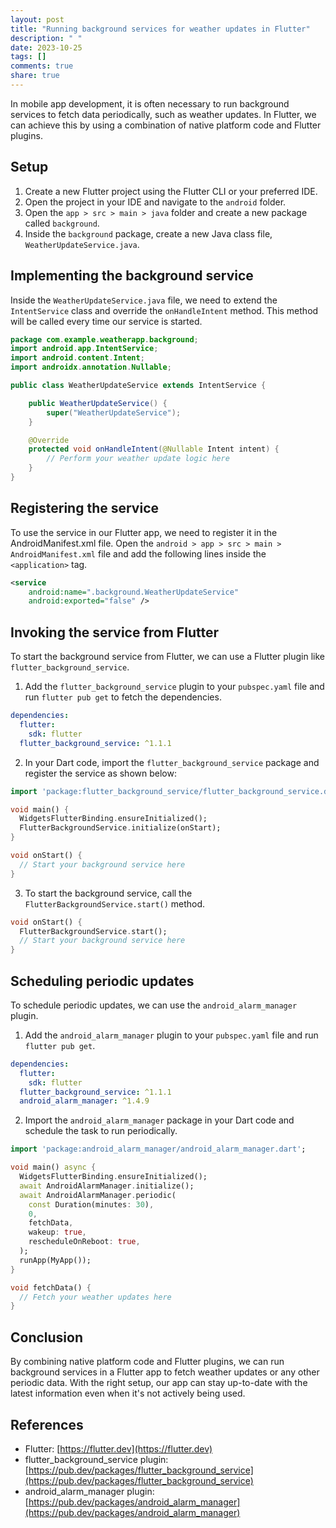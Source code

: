 ```yaml
---
layout: post
title: "Running background services for weather updates in Flutter"
description: " "
date: 2023-10-25
tags: []
comments: true
share: true
---
```


In mobile app development, it is often necessary to run background services to fetch data periodically, such as weather updates. In Flutter, we can achieve this by using a combination of native platform code and Flutter plugins.

## Setup

1. Create a new Flutter project using the Flutter CLI or your preferred IDE.
2. Open the project in your IDE and navigate to the `android` folder.
3. Open the `app > src > main > java` folder and create a new package called `background`.
4. Inside the `background` package, create a new Java class file, `WeatherUpdateService.java`.

## Implementing the background service

Inside the `WeatherUpdateService.java` file, we need to extend the `IntentService` class and override the `onHandleIntent` method. This method will be called every time our service is started.

```java
package com.example.weatherapp.background;
import android.app.IntentService;
import android.content.Intent;
import androidx.annotation.Nullable;

public class WeatherUpdateService extends IntentService {

    public WeatherUpdateService() {
        super("WeatherUpdateService");
    }

    @Override
    protected void onHandleIntent(@Nullable Intent intent) {
        // Perform your weather update logic here
    }
}
```

## Registering the service

To use the service in our Flutter app, we need to register it in the AndroidManifest.xml file. Open the `android > app > src > main > AndroidManifest.xml` file and add the following lines inside the `<application>` tag.

```xml
<service
    android:name=".background.WeatherUpdateService"
    android:exported="false" />
```

## Invoking the service from Flutter

To start the background service from Flutter, we can use a Flutter plugin like `flutter_background_service`. 

1. Add the `flutter_background_service` plugin to your `pubspec.yaml` file and run `flutter pub get` to fetch the dependencies.

```yaml
dependencies:
  flutter:
    sdk: flutter
  flutter_background_service: ^1.1.1
```

2. In your Dart code, import the `flutter_background_service` package and register the service as shown below:

```dart
import 'package:flutter_background_service/flutter_background_service.dart';

void main() {
  WidgetsFlutterBinding.ensureInitialized();
  FlutterBackgroundService.initialize(onStart);
}

void onStart() {
  // Start your background service here
}

```

3. To start the background service, call the `FlutterBackgroundService.start()` method.

```dart
void onStart() {
  FlutterBackgroundService.start();
  // Start your background service here
}
```

## Scheduling periodic updates

To schedule periodic updates, we can use the `android_alarm_manager` plugin.

1. Add the `android_alarm_manager` plugin to your `pubspec.yaml` file and run `flutter pub get`.

```yaml
dependencies:
  flutter:
    sdk: flutter
  flutter_background_service: ^1.1.1
  android_alarm_manager: ^1.4.9
```

2. Import the `android_alarm_manager` package in your Dart code and schedule the task to run periodically.

```dart
import 'package:android_alarm_manager/android_alarm_manager.dart';

void main() async {
  WidgetsFlutterBinding.ensureInitialized();
  await AndroidAlarmManager.initialize();
  await AndroidAlarmManager.periodic(
    const Duration(minutes: 30),
    0,
    fetchData,
    wakeup: true,
    rescheduleOnReboot: true,
  );
  runApp(MyApp());
}

void fetchData() {
  // Fetch your weather updates here
}
```

## Conclusion

By combining native platform code and Flutter plugins, we can run background services in a Flutter app to fetch weather updates or any other periodic data. With the right setup, our app can stay up-to-date with the latest information even when it's not actively being used.

## References

- Flutter: [https://flutter.dev](https://flutter.dev)
- flutter_background_service plugin: [https://pub.dev/packages/flutter_background_service](https://pub.dev/packages/flutter_background_service)
- android_alarm_manager plugin: [https://pub.dev/packages/android_alarm_manager](https://pub.dev/packages/android_alarm_manager)